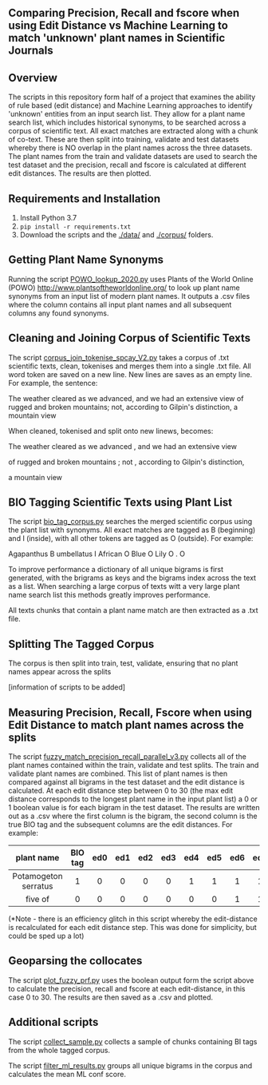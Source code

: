 ## Comparing Precision, Recall and fscore when using Edit Distance vs Machine Learning to match 'unknown' plant names in Scientific Journals 


## Overview 

The scripts in this repository form half of a project that examines the ability of rule based (edit distance) and Machine Learning approaches to identify 'unknown' entities from an input search list. They allow for a plant name search list, which includes historical synonyms, to be searched across a corpus of scientific text. All exact matches are extracted along with a chunk of co-text. These are then split into training, validate and test datasets whereby there is NO overlap in the plant names across the three datasets. The plant names from the train and validate datasets are used to search the test dataset and the precision, recall and fscore is calculated at different edit distances. The results are then plotted.   


## Requirements and Installation
1. Install Python 3.7
2. `pip install -r requirements.txt`
3. Download the scripts and the [./data/](./data/) and [./corpus/](./corpus/) folders.


## Getting Plant Name Synonyms  

Running the script [POWO_lookup_2020.py](./POWO_lookup_2020.py) uses Plants of the World Online (POWO) http://www.plantsoftheworldonline.org/ to look up plant name synonyms from an input list of modern plant names. It outputs a .csv files where the column contains all input plant names and all subsequent columns any found synonyms. 


## Cleaning and Joining Corpus of Scientific Texts

The script [corpus_join_tokenise_spcay_V2.py](./corpus_join_tokenise_spcay_V2.py) takes a corpus of .txt scientific texts, clean, tokenises and merges them into a single .txt file. All word token are saved on a new line. New lines are saves as an empty line. For example, the sentence:

The weather cleared as we advanced, and we had an extensive view
of rugged and broken mountains; not, according to Gilpin's distinction,
a mountain view

When cleaned, tokenised and split onto new linews, becomes:

The
weather
cleared
as
we
advanced
,
and
we
had
an
extensive
view

of
rugged
and
broken
mountains
;
not
,
according
to
Gilpin's
distinction,

a
mountain
view



## BIO Tagging Scientific Texts using Plant List

The script [bio_tag_corpus.py](./bio_tag_corpus.py) searches the merged scientific corpus using the plant list with synonyms. All exact matches are tagged as B (beginning) and I (inside), with all other tokens are tagged as O (outside). For example:

Agapanthus B
umbellatus I
African O
Blue O
Lily O
. O

To improve performance a dictionary of all unique bigrams is first generated, with the brigrams as keys and the bigrams index across the text as a list. When searching a large corpus of texts witt a very large plant name search list this methods greatly improves performance.

All texts chunks that contain a plant name match are then extracted as a .txt file.


## Splitting The Tagged Corpus

The corpus is then split into train, test, validate, ensuring that no plant names appear across the splits 

[information of scripts to be added]


## Measuring Precision, Recall, Fscore when using Edit Distance to match plant names across the splits

The script [fuzzy_match_precision_recall_parallel_v3.py](./fuzzy_match_precision_recall_parallel_v3.py) collects all of the plant names contained within the train, validate and test splits. The train and validate plant names are combined. This list of plant names is then compared against all bigrams in the test dataset and the edit distance is calculated. At each edit distance step between 0 to 30 (the max edit distance corresponds to the longest plant name in the input plant list) a 0 or 1 boolean value is for each bigram in the test dataset. The results are written out as a .csv where the first column is the bigram, the second column is the true BIO tag and the subsequent columns are the edit distances. For example:    


plant name|BIO tag|ed0|ed1|ed2|ed3|ed4|ed5|ed6|ed7|ed8|ed9|ed10
:--:|:--:|:--:|:--:|:--:|:--:|:--:|:--:|:--:|:--:|:--:|:--:|:--:
Potamogeton serratus|1|0|0|0|0|1|1|1|1|1|1|1
five of|0|0|0|0|0|0|0|1|1|1|1|1

(*Note - there is an efficiency glitch in this script whereby the edit-distance is recalculated for each edit distance step. This was done for simplicity, but could be sped up a lot)

## Geoparsing the collocates 

The script [plot_fuzzy_prf.py](./plot_fuzzy_prf.py) uses the boolean output form the script above to calculate the precision, recall and fscore at each edit-distance, in this case 0 to 30. The results are then saved as a .csv and plotted.    


## Additional scripts 

The script [collect_sample.py](./collect_sample.py) collects a sample of chunks containing BI tags from the whole tagged corpus.  

The script [filter_ml_results.py](./filter_ml_results.py) groups all unique bigrams in the corpus and calculates the mean ML conf score.  






